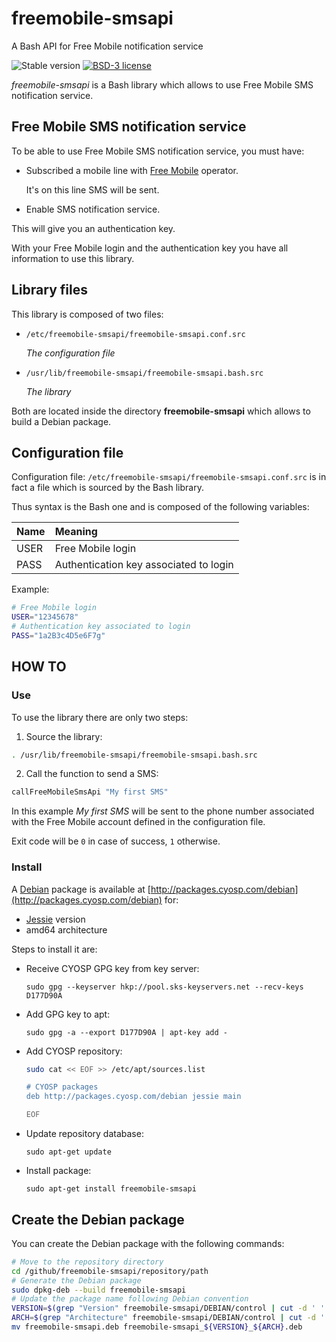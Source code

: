 # freemobile-smsapi

A Bash API for Free Mobile notification service

![Stable version](https://img.shields.io/badge/stable-1.0.2-blue.svg)
[![BSD-3 license](https://img.shields.io/badge/license-BSD--3--Clause-428F7E.svg)](https://tldrlegal.com/license/bsd-3-clause-license-%28revised%29)

*freemobile-smsapi* is a Bash library which allows to use Free Mobile SMS notification service.

## Free Mobile SMS notification service

To be able to use Free Mobile SMS notification service, you must have:

 * Subscribed a mobile line with [Free Mobile](https://mobile.free.fr) operator.

   It's on this line SMS will be sent.

 * Enable SMS notification service.

  This will give you an authentication key.

With your Free Mobile login and the authentication key you have all information to use this library.

## Library files

This library is composed of two files:

 * `/etc/freemobile-smsapi/freemobile-smsapi.conf.src`

	*The configuration file*

 * `/usr/lib/freemobile-smsapi/freemobile-smsapi.bash.src`

	*The library*

Both are located inside the directory **freemobile-smsapi** which allows to build a Debian package.

## Configuration file

Configuration file: `/etc/freemobile-smsapi/freemobile-smsapi.conf.src` is in fact a file which is sourced by the Bash library.

Thus syntax is the Bash one and is composed of the following variables:

| Name | Meaning                                |
|:-----|:---------------------------------------|
| USER | Free Mobile login                      |
| PASS | Authentication key associated to login |

Example:

```bash
# Free Mobile login
USER="12345678"
# Authentication key associated to login
PASS="1a2B3c4D5e6F7g"
```

## HOW TO

### Use

To use the library there are only two steps:

1. Source the library:
```bash
. /usr/lib/freemobile-smsapi/freemobile-smsapi.bash.src
```
2. Call the function to send a SMS:
```bash
callFreeMobileSmsApi "My first SMS"
```

In this example *My first SMS* will be sent to the phone number associated with the Free Mobile account defined in the configuration file.

Exit code will be `0` in case of success, `1` otherwise.

### Install

A [Debian](https://www.debian.org/) package is available at [http://packages.cyosp.com/debian](http://packages.cyosp.com/debian) for:
 * [Jessie](https://www.debian.org/releases/jessie/) version
 * amd64 architecture

Steps to install it are:

 * Receive CYOSP GPG key from key server:

    `sudo gpg --keyserver hkp://pool.sks-keyservers.net --recv-keys D177D90A`

 * Add GPG key to apt:

    `sudo gpg -a --export D177D90A | apt-key add -`

 * Add CYOSP repository:

    ```bash
    sudo cat << EOF >> /etc/apt/sources.list

    # CYOSP packages
    deb http://packages.cyosp.com/debian jessie main

    EOF
    ```

 * Update repository database:

    `sudo apt-get update`

 * Install package:
 
    `sudo apt-get install freemobile-smsapi`

## Create the Debian package

You can create the Debian package with the following commands:

```bash
# Move to the repository directory
cd /github/freemobile-smsapi/repository/path
# Generate the Debian package
sudo dpkg-deb --build freemobile-smsapi
# Update the package name following Debian convention
VERSION=$(grep "Version" freemobile-smsapi/DEBIAN/control | cut -d ' ' -f 2)
ARCH=$(grep "Architecture" freemobile-smsapi/DEBIAN/control | cut -d ' ' -f 2)
mv freemobile-smsapi.deb freemobile-smsapi_${VERSION}_${ARCH}.deb
```
